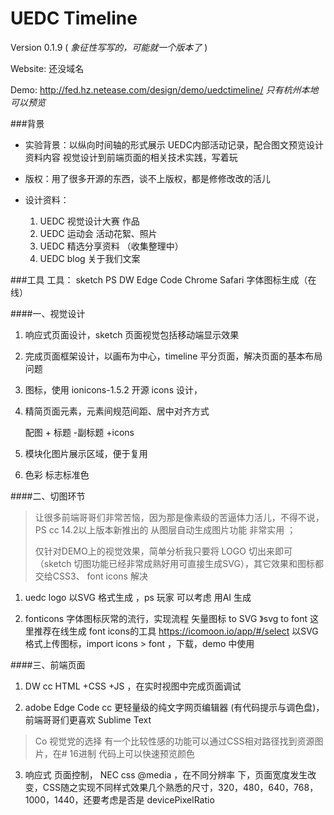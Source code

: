 UEDC Timeline
=========
Version 0.1.9 ( *象征性写写的，可能就一个版本了* )

Website: 还没域名

Demo: <http://fed.hz.netease.com/design/demo/uedctimeline/>   _只有杭州本地可以预览_

###背景

+ 实验背景：以纵向时间轴的形式展示 UEDC内部活动记录，配合图文预览设计资料内容
		 视觉设计到前端页面的相关技术实践，写着玩

+ 版权：用了很多开源的东西，谈不上版权，都是修修改改的活儿

+ 设计资料：

	1. UEDC 视觉设计大赛 作品
	2. UEDC 运动会 活动花絮、照片
	3. UEDC 精选分享资料 （收集整理中）
	4. UEDC blog 关于我们文案

###工具
工具： sketch  PS  DW    Edge Code    Chrome    Safari    字体图标生成（在线）

####一、视觉设计

1. 响应式页面设计，sketch 页面视觉包括移动端显示效果

2. 完成页面框架设计，以画布为中心，timeline 平分页面，解决页面的基本布局问题

3. 图标，使用 ionicons-1.5.2 开源  icons 设计，

4. 精简页面元素，元素间规范间距、居中对齐方式

      配图 + 标题 -副标题  +icons

5. 模块化图片展示区域，便于复用

6. 色彩  标志标准色



####二、切图环节

>让很多前端哥哥们非常苦恼，因为那是像素级的苦逼体力活儿，不得不说，PS cc 14.2以上版本新推出的  从图层自动生成图片功能 非常实用 ；
>
>仅针对DEMO上的视觉效果，简单分析我只要将 LOGO 切出来即可（sketch 切图功能已经非常成熟好用可直接生成SVG），其它效果和图标都交给CSS3、 font icons 解决



1. uedc logo 以SVG 格式生成 ，ps 玩家 可以考虑  用AI 生成

2. fonticons 字体图标灰常的流行，实现流程  矢量图标 to SVG 》svg  to font  这里推荐在线生成 font icons的工具  https://icomoon.io/app/#/select
	以SVG 格式上传图标，import icons  > font ，下载，demo 中使用


####三、前端页面

1. DW cc   HTML +CSS +JS ，在实时视图中完成页面调试

2. adobe Edge  Code cc 更轻量级的纯文字网页编辑器 (有代码提示与调色盘)，前端哥哥们更喜欢 Sublime Text
>Co 视觉党的选择 有一个比较性感的功能可以通过CSS相对路径找到资源图片，在# 16进制 代码上可以快速预览颜色
3. 响应式 页面控制， NEC css @media ，在不同分辨率 下，页面宽度发生改变，CSS随之实现不同样式效果几个熟悉的尺寸，320，480，640，768，1000，1440，还要考虑是否是 devicePixelRatio
